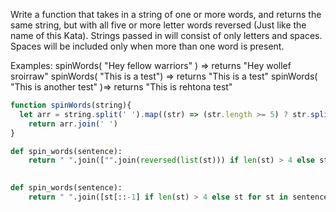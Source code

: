 Write a function that takes in a string of one or more words, and returns the same string, but with all five or more letter words reversed (Just like the name of this Kata). Strings passed in will consist of only letters and spaces. Spaces will be included only when more than one word is present.

Examples: spinWords( "Hey fellow warriors" ) => returns "Hey wollef sroirraw" spinWords( "This is a test") => returns "This is a test" spinWords( "This is another test" )=> returns "This is rehtona test"



```js
function spinWords(string){
  let arr = string.split(' ').map((str) => (str.length >= 5) ? str.split('').reverse().join('') : str)
    return arr.join(' ')
}
```


```py
def spin_words(sentence):
    return " ".join(["".join(reversed(list(st))) if len(st) > 4 else st for st in sentence.split(' ')])
    

def spin_words(sentence):
    return " ".join([st[::-1] if len(st) > 4 else st for st in sentence.split(' ')])
```
